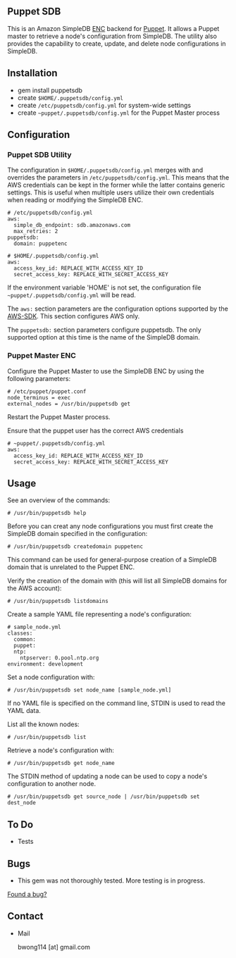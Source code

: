 ## Puppet SDB

This is an Amazon SimpleDB
[ENC](http://docs.puppetlabs.com/guides/external_nodes.html) backend for
[Puppet](http://puppetlabs.com/). It allows a Puppet master to retrieve a
node's configuration from SimpleDB. The utility also provides the capability to
create, update, and delete node configurations in SimpleDB.

## Installation

* gem install puppetsdb
* create `$HOME/.puppetsdb/config.yml` 
* create `/etc/puppetsdb/config.yml` for system-wide settings
* create `~puppet/.puppetsdb/config.yml` for the Puppet Master process

## Configuration

### Puppet SDB Utility

The configuration in `$HOME/.puppetsdb/config.yml` merges with and overrides
the parameters in `/etc/puppetsdb/config.yml`. This means that the AWS
credentials can be kept in the former while the latter contains generic
settings. This is useful when multiple users utilize their own credentials when
reading or modifying the SimpleDB ENC.

    # /etc/puppetsdb/config.yml
    aws:
      simple_db_endpoint: sdb.amazonaws.com
      max_retries: 2
    puppetsdb:
      domain: puppetenc

    # $HOME/.puppetsdb/config.yml
    aws:
      access_key_id: REPLACE_WITH_ACCESS_KEY_ID
      secret_access_key: REPLACE_WITH_SECRET_ACCESS_KEY

If the environment variable 'HOME' is not set, the configuration file
`~puppet/.puppetsdb/config.yml` will be read.

The `aws:` section parameters are the configuration options supported by the
[AWS-SDK](http://aws.amazon.com/sdkforruby/). This section configures AWS only.

The `puppetsdb:` section parameters configure puppetsdb. The only supported
option at this time is the name of the SimpleDB domain.

### Puppet Master ENC

Configure the Puppet Master to use the SimpleDB ENC by using the following parameters:

    # /etc/puppet/puppet.conf
    node_terminus = exec
    external_nodes = /usr/bin/puppetsdb get

Restart the Puppet Master process.

Ensure that the puppet user has the correct AWS credentials

    # ~puppet/.puppetsdb/config.yml
    aws:
      access_key_id: REPLACE_WITH_ACCESS_KEY_ID
      secret_access_key: REPLACE_WITH_SECRET_ACCESS_KEY

## Usage

See an overview of the commands:

    # /usr/bin/puppetsdb help

Before you can creat any node configurations you must first create the SimpleDB domain specified in the configuration:

    # /usr/bin/puppetsdb createdomain puppetenc

This command can be used for general-purpose creation of a SimpleDB domain that is unrelated to the Puppet ENC.

Verify the creation of the domain with (this will list all SimpleDB domains for the AWS account):

    # /usr/bin/puppetsdb listdomains

Create a sample YAML file representing a node's configuration:

    # sample_node.yml
    classes:
      common:
      puppet:
      ntp:
        ntpserver: 0.pool.ntp.org
    environment: development

Set a node configuration with:

    # /usr/bin/puppetsdb set node_name [sample_node.yml]

If no YAML file is specified on the command line, STDIN is used to read the YAML data.

List all the known nodes:

    # /usr/bin/puppetsdb list

Retrieve a node's configuration with:

    # /usr/bin/puppetsdb get node_name

The STDIN method of updating a node can be used to copy a node's configuration to another node.

    # /usr/bin/puppetsdb get source_node | /usr/bin/puppetsdb set dest_node

## To Do

* Tests

## Bugs

* This gem was not thoroughly tested. More testing is in progress.

[Found a bug?](http://github.com/bwong114/puppetsdb/issues)

## Contact

* Mail

  bwong114 [at] gmail.com
